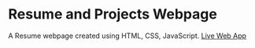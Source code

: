# Resume and Projects Webpage
A Resume webpage created using HTML, CSS, JavaScript.
[Live Web App](https://rogerrocha12.github.io/Resume-Projects/)